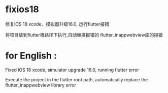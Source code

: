 # fixios18
修复iOS 18 xcode、模拟器升级16.0, 运行flutter报错

将项目放到flutter根路径下执行,自动替换报错的 flutter_inappwebview库的报错



# for English : 
Fixed iOS 18 xcode, simulator upgrade 16.0, running flutter error

Execute the project in the flutter root path, automatically replace the flutter_inappwebview library error
